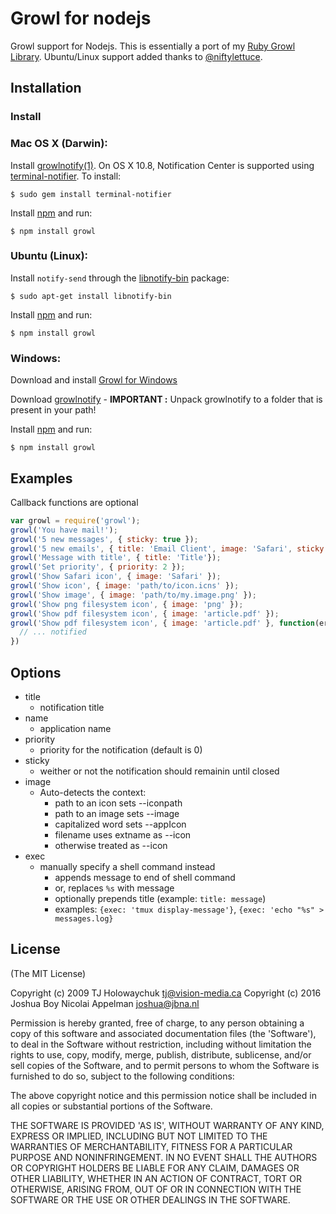 # Growl for nodejs

Growl support for Nodejs. This is essentially a port of my [Ruby Growl Library](http://github.com/visionmedia/growl). Ubuntu/Linux support added thanks to [@niftylettuce](http://github.com/niftylettuce).

## Installation

### Install

### Mac OS X (Darwin):

  Install [growlnotify(1)](http://growl.info/extras.php#growlnotify). On OS X 10.8, Notification Center is supported using [terminal-notifier](https://github.com/alloy/terminal-notifier). To install:

    $ sudo gem install terminal-notifier

  Install [npm](http://npmjs.org/) and run:

    $ npm install growl

### Ubuntu (Linux):

  Install `notify-send` through the [libnotify-bin](http://packages.ubuntu.com/libnotify-bin) package:

    $ sudo apt-get install libnotify-bin

  Install [npm](http://npmjs.org/) and run:

    $ npm install growl

### Windows:

  Download and install [Growl for Windows](http://www.growlforwindows.com/gfw/default.aspx)

  Download [growlnotify](http://www.growlforwindows.com/gfw/help/growlnotify.aspx) - **IMPORTANT :** Unpack growlnotify to a folder that is present in your path!

  Install [npm](http://npmjs.org/) and run:

    $ npm install growl

## Examples

Callback functions are optional

```javascript
var growl = require('growl');
growl('You have mail!');
growl('5 new messages', { sticky: true });
growl('5 new emails', { title: 'Email Client', image: 'Safari', sticky: true });
growl('Message with title', { title: 'Title'});
growl('Set priority', { priority: 2 });
growl('Show Safari icon', { image: 'Safari' });
growl('Show icon', { image: 'path/to/icon.icns' });
growl('Show image', { image: 'path/to/my.image.png' });
growl('Show png filesystem icon', { image: 'png' });
growl('Show pdf filesystem icon', { image: 'article.pdf' });
growl('Show pdf filesystem icon', { image: 'article.pdf' }, function(err){
  // ... notified
})
```

## Options

  - title
    - notification title
  - name
    - application name
  - priority
    - priority for the notification (default is 0)
  - sticky
    - weither or not the notification should remainin until closed
  - image
    - Auto-detects the context:
      - path to an icon sets --iconpath
      - path to an image sets --image
      - capitalized word sets --appIcon
      - filename uses extname as --icon
      - otherwise treated as --icon
  - exec
    - manually specify a shell command instead
      - appends message to end of shell command
      - or, replaces `%s` with message
      - optionally prepends title (example: `title: message`)
      - examples: `{exec: 'tmux display-message'}`, `{exec: 'echo "%s" > messages.log}`

## License

(The MIT License)

Copyright (c) 2009 TJ Holowaychuk <tj@vision-media.ca>
Copyright (c) 2016 Joshua Boy Nicolai Appelman <joshua@jbna.nl>

Permission is hereby granted, free of charge, to any person obtaining
a copy of this software and associated documentation files (the
'Software'), to deal in the Software without restriction, including
without limitation the rights to use, copy, modify, merge, publish,
distribute, sublicense, and/or sell copies of the Software, and to
permit persons to whom the Software is furnished to do so, subject to
the following conditions:

The above copyright notice and this permission notice shall be
included in all copies or substantial portions of the Software.

THE SOFTWARE IS PROVIDED 'AS IS', WITHOUT WARRANTY OF ANY KIND,
EXPRESS OR IMPLIED, INCLUDING BUT NOT LIMITED TO THE WARRANTIES OF
MERCHANTABILITY, FITNESS FOR A PARTICULAR PURPOSE AND NONINFRINGEMENT.
IN NO EVENT SHALL THE AUTHORS OR COPYRIGHT HOLDERS BE LIABLE FOR ANY
CLAIM, DAMAGES OR OTHER LIABILITY, WHETHER IN AN ACTION OF CONTRACT,
TORT OR OTHERWISE, ARISING FROM, OUT OF OR IN CONNECTION WITH THE
SOFTWARE OR THE USE OR OTHER DEALINGS IN THE SOFTWARE.
